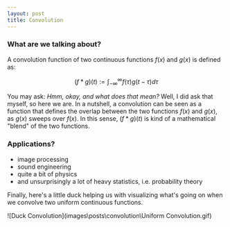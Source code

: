```yaml
---
layout: post
title: Convolution
---
```


### What are we talking about?

A convolution function of two continuous functions $f(x)$ and $g(x)$ is defined as:

$$(f \ast g)(t):=\int_{-\infty}^{\infty} f(\tau) g(t-\tau) d \tau$$

You may ask: _Hmm, okay, and what does that mean?_ Well, I did ask that myself, so here we are. In a nutshell, a convolution can be seen as a function that defines the overlap between the two functions $f(x)$ and $g(x)$, as $g(x)$ sweeps over $f(x)$. In this sense, $(f \ast g)(t)$ is kind of a mathematical "blend" of the two functions.

### Applications?

-   image processing
-   sound engineering
-   quite a bit of physics
-   and unsurprisingly a lot of heavy statistics, i.e. probability theory

Finally, here's a little duck helping us with visualizing what's going on when we convolve two uniform continuous functions.

![Duck Convolution](images\posts\convolution\Uniform Convolution.gif)